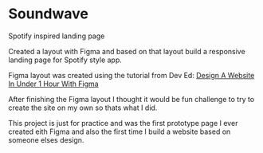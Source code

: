 # Soundwave
Spotify inspired landing page

Created a layout with Figma and based on that layout build a responsive landing page for Spotify style app.

Figma layout was created using the tutorial from Dev Ed: 
[Design A Website In Under 1 Hour With Figma](https://www.youtube.com/watch?v=FK4YusHIIj0&feature=youtu.be)

After finishing the Figma layout I thought it would be fun challenge to try to create the site on my own so thats what I did.

This project is just for practice and was the first prototype page I ever created eith Figma and also the first time I build a website based on someone elses design.
